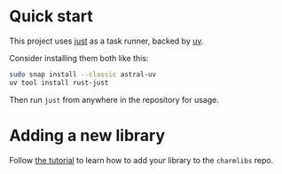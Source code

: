 # Quick start

This project uses [just](https://github.com/casey/just) as a task runner, backed by [uv](https://github.com/astral-sh/uv).

Consider installing them both like this:

```bash
sudo snap install --classic astral-uv
uv tool install rust-just
```

Then run `just` from anywhere in the repository for usage.

# Adding a new library

Follow [the tutorial](https://documentation.ubuntu.com/charmlibs/tutorial) to learn how to add your library to the `charmlibs` repo.
